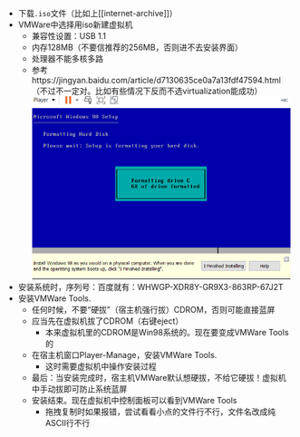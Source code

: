- 下载`.iso`文件（比如上[[internet-archive]]）
- VMWare中选择用iso新建虚拟机
  - 兼容性设置：USB 1.1
  - 内存128MB（不要信推荐的256MB，否则进不去安装界面）
  - 处理器不能多核多路
  - 参考https://jingyan.baidu.com/article/d7130635ce0a7a13fdf47594.html（不过不一定对。比如有些情况下反而不选virtualization能成功）
![](win98.png)
- 安装系统时，序列号：百度就有：WHWGP-XDR8Y-GR9X3-863RP-67J2T
- 安装VMWare Tools.
  - 任何时候，不要“硬拔”（宿主机强行拔）CDROM，否则可能直接蓝屏
  - 应当先在虚拟机拔了CDROM（右键eject）
    - 本来虚拟机里的CDROM是Win98系统的。现在要变成VMWare Tools的
  - 在宿主机窗口Player-Manage，安装VMWare Tools.
    - 这时需要虚拟机中操作安装过程
  - 最后：当安装完成时，宿主机VMWare默认想硬拔，不给它硬拔！虚拟机中手动拔即可防止系统蓝屏
  - 安装结束。现在虚拟机中控制面板可以看到VMWare Tools
    - 拖拽复制时如果报错，尝试看看小点的文件行不行，文件名改成纯ASCII行不行